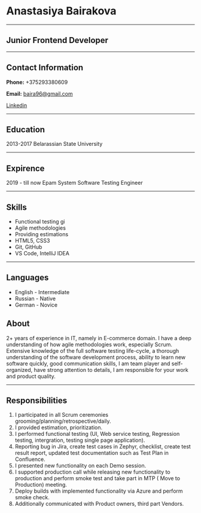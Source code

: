 # Anastasiya Bairakova 
*********
## Junior Frontend Developer
********
## Contact Information  
**Phone:** +375293380609


**Email:** baira96@gmail.com


[Linkedin](https://pl.linkedin.com/in/anastasiya-bairakova-512967187)
********
## Education 
2013-2017 Belarassian State University 
********
## Expirence
2019 - till now Epam System Software Testing Engineer 
**********
## Skills 
* Functional testing gi
* Agile methodologies 
* Providing estimations 
* HTML5, CSS3 
* Git, GitHub 
* VS Code, IntelliJ IDEA 
***********
## Languages
* English - Intermediate 
* Russian - Native 
* German - Novice 
## About
2+ years of experience in IT, namely in E-commerce domain. I have a deep understanding of how agile methodologies work, especially Scrum. Extensive knowledge of the full software testing life-cycle, a thorough understanding of the software development process, ability to learn new software quickly, good communication skills, I am team player and self-organized, have strong attention to details, I  am responsible for your work and product quality.
**********
## Responsibilities
1. I participated in all Scrum ceremonies grooming/planning/retrospective/daily. 
2. I provided estimation, prioritization. 
3. I performed functional testing (UI, Web service testing, Regression testing‍, intergration, testing single page application). 
4. Reporting bug in Jira, create test cases in Zephyr, checklist, create test result report, updated test documentation such as Test Plan in Confluence. 
5. I presented new functionality on each Demo session. 
6. I supported production call while releasing new functionality to production and perform smoke test and take part in MTP ( Move to Production) meeting. 
7. Deploy builds with implemented functionality via Azure and perform smoke check. 
8. Additionally communicated with Product owners, third part Vendors. 